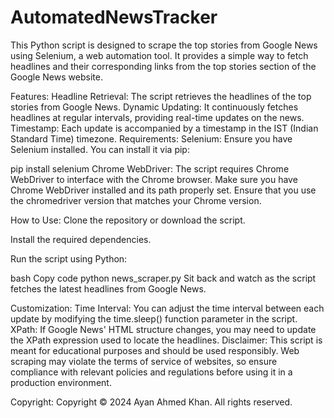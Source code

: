 # AutomatedNewsTracker
This Python script is designed to scrape the top stories from Google News using Selenium, a web automation tool. It provides a simple way to fetch headlines and their corresponding links from the top stories section of the Google News website.

Features:
Headline Retrieval: The script retrieves the headlines of the top stories from Google News.
Dynamic Updating: It continuously fetches headlines at regular intervals, providing real-time updates on the news.
Timestamp: Each update is accompanied by a timestamp in the IST (Indian Standard Time) timezone.
Requirements:
Selenium: Ensure you have Selenium installed. You can install it via pip:

pip install selenium
Chrome WebDriver: The script requires Chrome WebDriver to interface with the Chrome browser. Make sure you have Chrome WebDriver installed and its path properly set. Ensure that you use the chromedriver version that matches your Chrome version.

How to Use:
Clone the repository or download the script.

Install the required dependencies.

Run the script using Python:

bash
Copy code
python news_scraper.py
Sit back and watch as the script fetches the latest headlines from Google News.

Customization:
Time Interval: You can adjust the time interval between each update by modifying the time.sleep() function parameter in the script.
XPath: If Google News' HTML structure changes, you may need to update the XPath expression used to locate the headlines.
Disclaimer:
This script is meant for educational purposes and should be used responsibly. Web scraping may violate the terms of service of websites, so ensure compliance with relevant policies and regulations before using it in a production environment.

Copyright:
Copyright © 2024 Ayan Ahmed Khan. All rights reserved.


